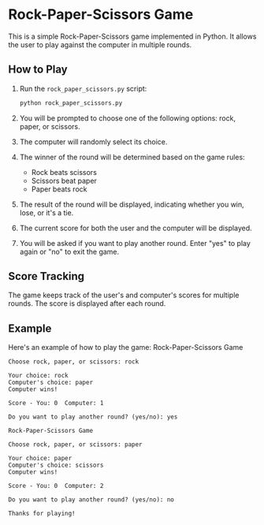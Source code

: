 # Rock-Paper-Scissors Game

This is a simple Rock-Paper-Scissors game implemented in Python. It allows the user to play against the computer in multiple rounds.

## How to Play

1. Run the `rock_paper_scissors.py` script:

   ```bash
   python rock_paper_scissors.py

1. You will be prompted to choose one of the following options: rock, paper, or scissors.

2. The computer will randomly select its choice.

3. The winner of the round will be determined based on the game rules:

    - Rock beats scissors
    - Scissors beat paper
    - Paper beats rock
4. The result of the round will be displayed, indicating whether you win, lose, or it's a tie.

5. The current score for both the user and the computer will be displayed.

6. You will be asked if you want to play another round. Enter "yes" to play again or "no" to exit the game.

## Score Tracking
The game keeps track of the user's and computer's scores for multiple rounds. The score is displayed after each round.

## Example
Here's an example of how to play the game:
    Rock-Paper-Scissors Game

    Choose rock, paper, or scissors: rock

    Your choice: rock
    Computer's choice: paper
    Computer wins!

    Score - You: 0  Computer: 1

    Do you want to play another round? (yes/no): yes

    Rock-Paper-Scissors Game

    Choose rock, paper, or scissors: paper

    Your choice: paper
    Computer's choice: scissors
    Computer wins!

    Score - You: 0  Computer: 2

    Do you want to play another round? (yes/no): no

    Thanks for playing!

